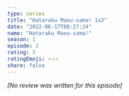 ```yaml
---
type: series
title: "Hataraku Maou-sama! 1x2"
date: "2022-06-17T08:27:24"
name: "Hataraku Maou-sama!"
season: 1
episode: 2
rating: 3
ratingEmoji: ⭐️⭐️⭐️
share: false
---
```


*[No review was written for this episode]*
